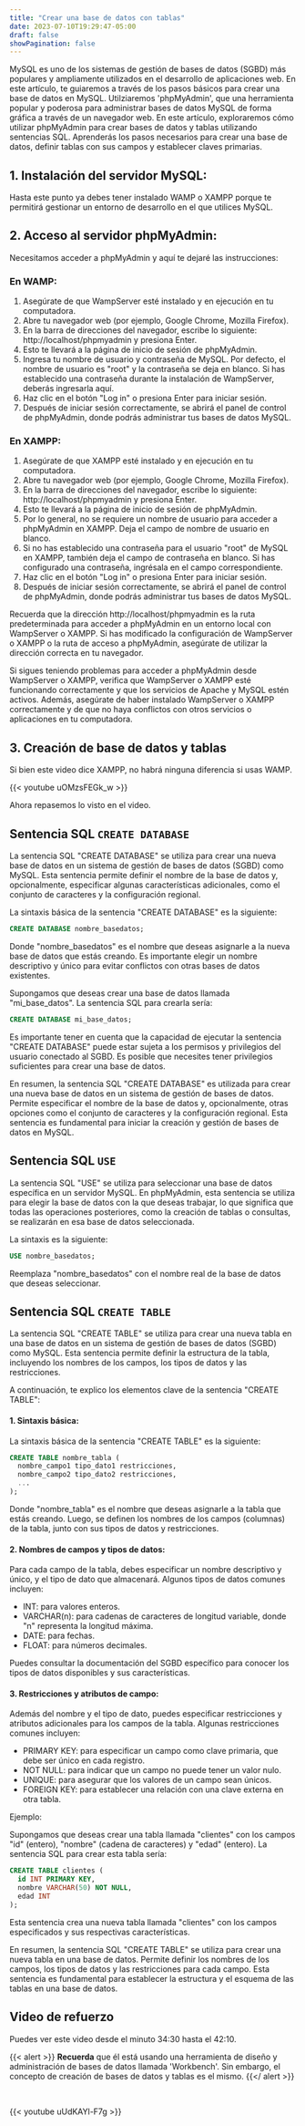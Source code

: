 ```yaml
---
title: "Crear una base de datos con tablas"
date: 2023-07-10T19:29:47-05:00
draft: false
showPagination: false
---
```


MySQL es uno de los sistemas de gestión de bases de datos (SGBD) más populares y ampliamente utilizados en el desarrollo de aplicaciones web. En este artículo, te guiaremos a través de los pasos básicos para crear una base de datos en MySQL. Utilziaremos 'phpMyAdmin', que una herramienta popular y poderosa para administrar bases de datos MySQL de forma gráfica a través de un navegador web. En este artículo, exploraremos cómo utilizar phpMyAdmin para crear bases de datos y tablas utilizando sentencias SQL. Aprenderás los pasos necesarios para crear una base de datos, definir tablas con sus campos y establecer claves primarias.

## 1. Instalación del servidor MySQL:

Hasta este punto ya debes tener instalado WAMP o XAMPP porque te permitirá gestionar un entorno de desarrollo en el que utilices MySQL.

## 2. Acceso al servidor phpMyAdmin:

Necesitamos acceder a phpMyAdmin y aquí te dejaré las instrucciones:

### En WAMP:

1. Asegúrate de que WampServer esté instalado y en ejecución en tu computadora.
2. Abre tu navegador web (por ejemplo, Google Chrome, Mozilla Firefox).
3. En la barra de direcciones del navegador, escribe lo siguiente: http://localhost/phpmyadmin y presiona Enter.
4. Esto te llevará a la página de inicio de sesión de phpMyAdmin.
5. Ingresa tu nombre de usuario y contraseña de MySQL. Por defecto, el nombre de usuario es "root" y la contraseña se deja en blanco. Si has establecido una contraseña durante la instalación de WampServer, deberás ingresarla aquí.
6. Haz clic en el botón "Log in" o presiona Enter para iniciar sesión.
7. Después de iniciar sesión correctamente, se abrirá el panel de control de phpMyAdmin, donde podrás administrar tus bases de datos MySQL.

### En XAMPP:

1. Asegúrate de que XAMPP esté instalado y en ejecución en tu computadora.
2. Abre tu navegador web (por ejemplo, Google Chrome, Mozilla Firefox).
3. En la barra de direcciones del navegador, escribe lo siguiente: http://localhost/phpmyadmin y presiona Enter.
4. Esto te llevará a la página de inicio de sesión de phpMyAdmin.
5. Por lo general, no se requiere un nombre de usuario para acceder a phpMyAdmin en XAMPP. Deja el campo de nombre de usuario en blanco.
6. Si no has establecido una contraseña para el usuario "root" de MySQL en XAMPP, también deja el campo de contraseña en blanco. Si has configurado una contraseña, ingrésala en el campo correspondiente.
7. Haz clic en el botón "Log in" o presiona Enter para iniciar sesión.
8. Después de iniciar sesión correctamente, se abrirá el panel de control de phpMyAdmin, donde podrás administrar tus bases de datos MySQL.

Recuerda que la dirección http://localhost/phpmyadmin es la ruta predeterminada para acceder a phpMyAdmin en un entorno local con WampServer o XAMPP. Si has modificado la configuración de WampServer o XAMPP o la ruta de acceso a phpMyAdmin, asegúrate de utilizar la dirección correcta en tu navegador.

Si sigues teniendo problemas para acceder a phpMyAdmin desde WampServer o XAMPP, verifica que WampServer o XAMPP esté funcionando correctamente y que los servicios de Apache y MySQL estén activos. Además, asegúrate de haber instalado WampServer o XAMPP correctamente y de que no haya conflictos con otros servicios o aplicaciones en tu computadora.

## 3. Creación de base de datos y tablas

Si bien este video dice XAMPP, no habrá ninguna diferencia si usas WAMP.

{{< youtube uOMzsFEGk_w >}}

Ahora repasemos lo visto en el video.

## Sentencia SQL `CREATE DATABASE`

La sentencia SQL "CREATE DATABASE" se utiliza para crear una nueva base de datos en un sistema de gestión de bases de datos (SGBD) como MySQL. Esta sentencia permite definir el nombre de la base de datos y, opcionalmente, especificar algunas características adicionales, como el conjunto de caracteres y la configuración regional.

La sintaxis básica de la sentencia "CREATE DATABASE" es la siguiente:

```SQL
CREATE DATABASE nombre_basedatos;
```

Donde "nombre_basedatos" es el nombre que deseas asignarle a la nueva base de datos que estás creando. Es importante elegir un nombre descriptivo y único para evitar conflictos con otras bases de datos existentes.

Supongamos que deseas crear una base de datos llamada "mi_base_datos". La sentencia SQL para crearla sería:

```SQL
CREATE DATABASE mi_base_datos;
```

Es importante tener en cuenta que la capacidad de ejecutar la sentencia "CREATE DATABASE" puede estar sujeta a los permisos y privilegios del usuario conectado al SGBD. Es posible que necesites tener privilegios suficientes para crear una base de datos.

En resumen, la sentencia SQL "CREATE DATABASE" es utilizada para crear una nueva base de datos en un sistema de gestión de bases de datos. Permite especificar el nombre de la base de datos y, opcionalmente, otras opciones como el conjunto de caracteres y la configuración regional. Esta sentencia es fundamental para iniciar la creación y gestión de bases de datos en MySQL.

## Sentencia SQL `USE`

La sentencia SQL "USE" se utiliza para seleccionar una base de datos específica en un servidor MySQL. En phpMyAdmin, esta sentencia se utiliza para elegir la base de datos con la que deseas trabajar, lo que significa que todas las operaciones posteriores, como la creación de tablas o consultas, se realizarán en esa base de datos seleccionada.

La sintaxis es la siguiente:

```SQL
USE nombre_basedatos;
```

Reemplaza "nombre_basedatos" con el nombre real de la base de datos que deseas seleccionar.

## Sentencia SQL `CREATE TABLE`

La sentencia SQL "CREATE TABLE" se utiliza para crear una nueva tabla en una base de datos en un sistema de gestión de bases de datos (SGBD) como MySQL. Esta sentencia permite definir la estructura de la tabla, incluyendo los nombres de los campos, los tipos de datos y las restricciones.

A continuación, te explico los elementos clave de la sentencia "CREATE TABLE":

#### 1. Sintaxis básica:

La sintaxis básica de la sentencia "CREATE TABLE" es la siguiente:

```SQL
CREATE TABLE nombre_tabla (
  nombre_campo1 tipo_dato1 restricciones,
  nombre_campo2 tipo_dato2 restricciones,
  ...
);
```

Donde "nombre_tabla" es el nombre que deseas asignarle a la tabla que estás creando. Luego, se definen los nombres de los campos (columnas) de la tabla, junto con sus tipos de datos y restricciones.

#### 2. Nombres de campos y tipos de datos:

Para cada campo de la tabla, debes especificar un nombre descriptivo y único, y el tipo de dato que almacenará. Algunos tipos de datos comunes incluyen:

- INT: para valores enteros.
- VARCHAR(n): para cadenas de caracteres de longitud variable, donde "n" representa la longitud máxima.
- DATE: para fechas.
- FLOAT: para números decimales.

Puedes consultar la documentación del SGBD específico para conocer los tipos de datos disponibles y sus características.

#### 3. Restricciones y atributos de campo:

Además del nombre y el tipo de dato, puedes especificar restricciones y atributos adicionales para los campos de la tabla. Algunas restricciones comunes incluyen:

- PRIMARY KEY: para especificar un campo como clave primaria, que debe ser único en cada registro.
- NOT NULL: para indicar que un campo no puede tener un valor nulo.
- UNIQUE: para asegurar que los valores de un campo sean únicos.
- FOREIGN KEY: para establecer una relación con una clave externa en otra tabla.

Ejemplo:

Supongamos que deseas crear una tabla llamada "clientes" con los campos "id" (entero), "nombre" (cadena de caracteres) y "edad" (entero). La sentencia SQL para crear esta tabla sería:

```SQL
CREATE TABLE clientes (
  id INT PRIMARY KEY,
  nombre VARCHAR(50) NOT NULL,
  edad INT
);
```

Esta sentencia crea una nueva tabla llamada "clientes" con los campos especificados y sus respectivas características.

En resumen, la sentencia SQL "CREATE TABLE" se utiliza para crear una nueva tabla en una base de datos. Permite definir los nombres de los campos, los tipos de datos y las restricciones para cada campo. Esta sentencia es fundamental para establecer la estructura y el esquema de las tablas en una base de datos.

## Video de refuerzo

Puedes ver este video desde el minuto 34:30 hasta el 42:10.

{{< alert >}}
**Recuerda** que él está usando una herramienta de diseño y administración de bases de datos llamada 'Workbench'. Sin embargo, el concepto de creación de bases de datos y tablas es el mismo.
{{</ alert >}}

<br>

{{< youtube uUdKAYl-F7g >}}
